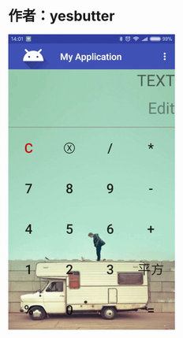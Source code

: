 # 作者：yesbutter
![](https://github.com/HBU/MobileTeminalContest/blob/master/WorkShow/Calculator_Android/yesbutte.gif)
